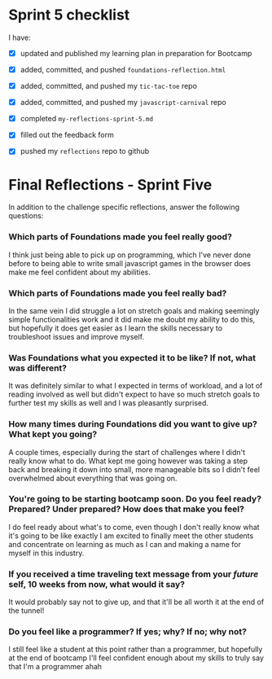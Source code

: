 # Sprint 5 checklist

I have:
- [x] updated and published my learning plan in preparation for Bootcamp
- [x] added, committed, and pushed `foundations-reflection.html`
- [x] added, committed, and pushed my `tic-tac-toe` repo
- [x] added, committed, and pushed my `javascript-carnival` repo
- [x] completed `my-reflections-sprint-5.md`
- [x] filled out the feedback form
- [x] pushed my `reflections` repo to github





# Final Reflections - Sprint Five 

In addition to the challenge specific reflections, answer the following questions:


### Which parts of Foundations made you feel really good?
I think just being able to pick up on programming, which I've never done before to being able to write small javascript games in the browser does make me feel confident about my abilities.

### Which parts of Foundations made you feel really bad?
In the same vein I did struggle a lot on stretch goals and making seemingly simple functionalities work and it did make me doubt my ability to do this, but hopefully it does get easier as I learn 
the skills necessary to troubleshoot issues and improve myself.

### Was Foundations what you expected it to be like? If not, what was different?
It was definitely similar to what I expected in terms of workload, and a lot of reading involved as well but didn't expect to have so much stretch goals to further test my skills as well and 
I was pleasantly surprised.

### How many times during Foundations did you want to give up? What kept you going?
A couple times, especially during the start of challenges where I didn't really know what to do. What kept me going however was taking a step back and breaking it down into small, more manageable
bits so I didn't feel overwhelmed about everything that was going on.



### You're going to be starting bootcamp soon. Do you feel ready? Prepared? Under prepared? How does that make you feel?
I do feel ready about what's to come, even though I don't really know what it's going to be like exactly I am excited to finally meet the other students and concentrate on learning as much as 
I can and making a name for myself in this industry.

### If you received a time traveling text message from your _future_ self, 10 weeks from now, what would it say?
It would probably say not to give up, and that it'll be all worth it at the end of the tunnel!



### Do you feel like a programmer? If yes; why? If no; why not?
I still feel like a student at this point rather than a programmer, but hopefully at the end of bootcamp I'll feel confident enough about my skills to truly say that I'm a programmer ahah

